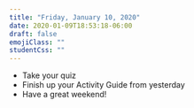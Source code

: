```yaml
---
title: "Friday, January 10, 2020"
date: 2020-01-09T18:53:18-06:00
draft: false
emojiClass: ""
studentCss: ""
---
```


- Take your quiz
- Finish up your Activity Guide from yesterday
- Have a great weekend!